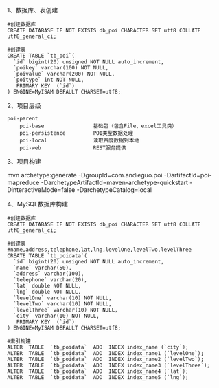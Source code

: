

1、数据库、表创建

   
	#创建数据库
	CREATE DATABASE IF NOT EXISTS db_poi CHARACTER SET utf8 COLLATE utf8_general_ci;
    
	#创建表
    CREATE TABLE `tb_poi`(
      `id` bigint(20) unsigned NOT NULL auto_increment,
      `poikey` varchar(100) NOT NULL,
      `poivalue` varchar(200) NOT NULL,
      `poitype` int NOT NULL,
       PRIMARY KEY  (`id`)
    ) ENGINE=MyISAM DEFAULT CHARSET=utf8;

2、项目层级

    poi-parent 
		poi-base				基础包（包含File、excel工具类）
		poi-persistence			POI类型数据处理
		poi-local				读取百度数据到本地
		poi-web 				REST服务提供
		
3、项目构建

mvn archetype:generate -DgroupId=com.andieguo.poi -DartifactId=poi-mapreduce -DarchetypeArtifactId=maven-archetype-quickstart -DinteractiveMode=false -DarchetypeCatalog=local

4、MySQL数据库构建

	#创建数据库
	CREATE DATABASE IF NOT EXISTS db_poi CHARACTER SET utf8 COLLATE utf8_general_ci;
    
	#创建表
	#name,address,telephone,lat,lng,levelOne,levelTwo,levelThree
    CREATE TABLE `tb_poidata`(
      `id` bigint(20) unsigned NOT NULL auto_increment,
      `name` varchar(50),
      `address` varchar(100),
      `telephone` varchar(20),
      `lat` double NOT NULL,
      `lng` double NOT NULL,
      `levelOne` varchar(10) NOT NULL,
      `levelTwo` varchar(10) NOT NULL,
      `levelThree` varchar(10) NOT NULL,
      `city` varchar(10) NOT NULL,
       PRIMARY KEY  (`id`)
    ) ENGINE=MyISAM DEFAULT CHARSET=utf8;
    
    #索引构建
    ALTER  TABLE  `tb_poidata`  ADD  INDEX index_name (`city`);
	ALTER  TABLE  `tb_poidata`  ADD  INDEX index_name1 (`levelOne`);
	ALTER  TABLE  `tb_poidata`  ADD  INDEX index_name2 (`levelTwo`);
	ALTER  TABLE  `tb_poidata`  ADD  INDEX index_name3 (`levelThree`);
	ALTER  TABLE  `tb_poidata`  ADD  INDEX index_name4 (`lat`);
	ALTER  TABLE  `tb_poidata`  ADD  INDEX index_name5 (`lng`);